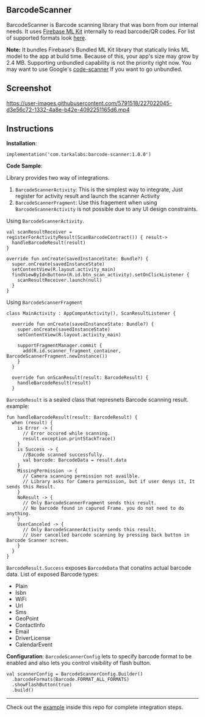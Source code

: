 ## BarcodeScanner

BarcodeScanner is Barcode scanning library that was born from our internal needs. It uses [Firebase ML Kit](https://developers.google.com/ml-kit/vision/barcode-scanning) internally to read barcode/QR codes.
For list of supported formats look [here](https://developers.google.com/android/reference/com/google/mlkit/vision/barcode/common/Barcode.BarcodeFormat).

**Note:** It bundles Firebase's Bundled ML Kit library that statically links ML model to the app at build time. Because of this, your app's size may grow by 2.4 MB. Supporting unbundled capability is not the priority right now. You may want to use Google's [code-scanner](https://developers.google.com/ml-kit/code-scanner) If you want to go unbundled.

## Screenshot


https://user-images.githubusercontent.com/5791518/227022045-d3e56c72-1332-4a8e-b42e-4092251165d6.mp4


## Instructions

**Installation**:

    implementation('com.tarkalabs:barcode-scanner:1.0.0')

**Code Sample**:

Library provides two way of integrations.
1. `BarcodeScannerActivity`: This is the simplest way to integrate, Just register for activity result and launch the scanner Activity
2. `BarcodeScannerFragment`: Use this fragement when using `BarcodeScannerActivity` is not possible due to any UI design constraints.

Using `BarcodeScannerActivity`.
```
val scanResultReceiver = registerForActivityResult(ScanBarcodeContract()) { result->
  handleBarcodeResult(result)
}

override fun onCreate(savedInstanceState: Bundle?) {
  super.onCreate(savedInstanceState)
  setContentView(R.layout.activity_main)
  findViewById<Button>(R.id.btn_scan_activity).setOnClickListener {
    scanResultReceiver.launch(null)
  }
}
```

Using `BarcodeScannerFragment`

```
class MainActivity : AppCompatActivity(), ScanResultListener {
  
  override fun onCreate(savedInstanceState: Bundle?) {
    super.onCreate(savedInstanceState)
    setContentView(R.layout.activity_main)
  
    supportFragmentManager.commit {
      add(R.id.scanner_fragment_container, BarcodeScannerFragment.newInstance())
    }
  }
  
  override fun onScanResult(result: BarcodeResult) {
	handleBarcodeResult(result)
  }
```

`BarcodeResult` is a sealed class that represnets Barcode scanning result.
example:
```
fun handleBarcodeResult(result: BarcodeResult) {  
  when (result) {  
    is Error -> {
      // Error occured while scanning.
      result.exception.printStackTrace()
    }
    is Success -> {
      //Bacode scanned successfully.
      val barcode: BarcodeData = result.data
    }
    MissingPermission -> {
      // Camera scanning permission not availble.
      // Library asks for Camera permission, but if user denys it, It sends this Result.
    }
    NoResult -> {  
      // Only BarcodeScannerFragment sends this result.
      // No barcode found in capured Frame. you do not need to do anything.
    }
    UserCanceled -> {
	  // Only BarcodeScannerActivity sends this result.
	  // User cancelled barcode scanning by pressing back button in Barcode Scanner screen.
    }
  }  
}
```

`BarcodeResult.Success` exposes `BarcodeData` that conatins actual barcode data.
List of exposed Barcode types:

- Plain
- Isbn
- WiFi
- Url
- Sms
- GeoPoint
- ContactInfo
- Email
- DriverLicense
- CalendarEvent

**Configuration**:
`BarcodeScannerConfig`  lets to specify barcode format to be enabled and also lets you control visibility of flash button.

```
val scannerConfig = BarcodeScannerConfig.Builder()
  .barcodeFormats(Barcode.FORMAT_ALL_FORMATS)
  .showFlashButton(true)
  .build()
```
---
Check out the [example](https://github.com/tarkalabs/BarcodeScanner/tree/main/example) inside this repo for complete integration steps.
